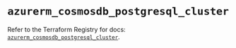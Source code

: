 # `azurerm_cosmosdb_postgresql_cluster`

Refer to the Terraform Registry for docs: [`azurerm_cosmosdb_postgresql_cluster`](https://registry.terraform.io/providers/hashicorp/azurerm/4.7.0/docs/resources/cosmosdb_postgresql_cluster).
